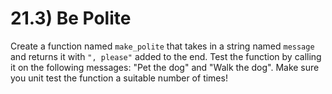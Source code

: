 # 21.3) Be Polite

Create a function named `make_polite` that takes in a string named `message` and
returns it with `", please"` added to the end. Test the function by calling it
on the following messages: "Pet the dog" and "Walk the dog". Make sure you unit
test the function a suitable number of times!
